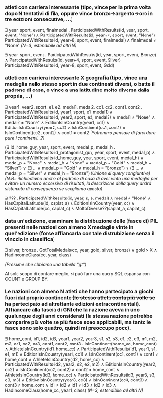 ### atleti con carriera interessante (tipo, vince per la prima volta dopo N tentativi di fila, oppure vince bronzo->argento->oro in tre edizioni consecutive, ...)

&exist; year, sport, event, finalmedal . ParticipatedWithResults(id, year, sport, event, "None") &and; ParticipatedWithResults(id, year+4, sport, event, "None") ParticipatedWithResults(id, year+8, sport, event, finalmedal) &and; finalmedal &ne; "None" *(N=3, estendibile ad altri N)*

&exist; year, sport, event . ParticipatedWithResults(id, year, sport, event, Bronze) &and; ParticipatedWithResults(id, year+4, sport, event, Silver) ParticipatedWithResults(id, year+8, sport, event, Gold)

### atleti con carriera interessante X geografia (tipo, vince una medaglia nello stesso sport in due continenti diversi, o batte il padrone di casa, o vince a una latitudine molto diversa dalla propria, ...)

&exist; year1, year2, sport, e1, e2, medal1, medal2, cc1, cc2, cont1, cont2 . ParticipatedWithResults(id, year1, sport, e1, medal1) &and; ParticipatedWithResults(id, year2, sport, e2, medal2) &and; medal1 &ne; "None" &and; medal2 &ne; "None" &and; EditionIsInCountry(year1, cc1) &and; EditionIsInCountry(year2, cc2) &and; IsInContinent(cc1, cont1) &and; IsInContinent(cc2, cont2) &and; cont1 &ne; cont2 *(Potremmo pensare di farci dare pure i continenti...?)*

(&exist; id_home_guy, year, sport, event, medal_p, medal_h . ParticipatedWithResults(id_protagonist_guy, year, sport, event, medal_p) &and; ParticipatedWithResults(id_home_guy, year, sport, event, medal_h) &and; ~~medal_p &ne; "None" &and; medal_h &ne; "None"~~ &and; medal_p = "Gold" &and; medal_h = "Silver") &or; (&exist; ... &and; medal_p = "Gold" &and; medal_h = "Bronze") &or; (&exist; ... &and; medal_p = "Silver" &and; medal_h = "Bronze") *(Unione di query congiuntive)* *(N.B.: Richiediamo anche al padrone di casa di aver vinto una medaglia per evitare un numero eccessivo di risultati, la descrizione della query andrà sistemata di conseguenza se scegliamo questa)*

&exist; ??? . ParticipatedWithResults(id, year, s, e, medal) &and; medal &ne; "None" &and; HasCapitalLatitude(id, caplat_a) &and; EditionIsInCountry(year, cc) &and; HasCapitalLatitude(cc, caplat_c) &and; MoltoDiverse??(caplat_a, caplat_c)

### data un'edizione, esaminare la distribuzione delle (fasce di) PIL presenti nelle nazioni con almeno X medaglie vinte in quel'edizione (forse affiancarla con tale distrubizione senza il vincolo in classifica)

&exist; silver, bronze . GotTotalMedals(cc, year, gold, silver, bronze) &and; gold &gt; X &and; HadIncomeClass(cc, year, class)

*(Presume che abbiamo una tabella "gt")*

Al solo scopo di contare meglio, si può fare una query SQL espansa con COUNT e GROUP BY.

### Le nazioni con almeno N atleti che hanno partecipato a giochi fuori dal proprio continente ~~(lo stesso atleta conta più volte se ha partecipato ad altrettante edizioni extracontinentali)~~. Affiancare alla fascia di GNI che la nazione aveva in uno qualunque degli anni considerati (la stessa nazione potrebbe comparire più volte se più fasce sono applicabili, ma tanto le fasce sono solo quattro, quindi mi preoccupo poco).

&exist; home_cont, id1, id2, id3, year1, year2, year3, s1, s2, s3, e1, e2, e3, m1, m2, m3, cc1, cc2, cc3, cont1, cont2, cont3 . IsInContinent(home_cc, home_cont) &and; AthleteIsInCountry(id1, home_cc) &and; ParticipatedWithResults(id1, year1, s1, e1, m1) &and; EditionIsInCountry(year1, cc1) &and; IsInContinent(cc1, cont1) &and; cont1 &ne; home_cont &and; AthleteIsInCountry(id2, home_cc) &and; ParticipatedWithResults(id2, year2, s2, e2, m2) &and; EditionIsInCountry(year2, cc2) &and; IsInContinent(cc2, cont2) &and; cont2 &ne; home_cont &and; AthleteIsInCountry(id3, home_cc) &and; ParticipatedWithResults(id3, year3, s3, e3, m3) &and; EditionIsInCountry(year3, cc3) &and; IsInContinent(cc3, cont3) &and; cont3 &ne; home_cont &and; id1 &ne; id2 &and; id1 &ne; id3 &and; id2 &ne; id3 &and; HadIncomeClass(home_cc, year1, class) *(N=3, estendibile ad altri N)*
